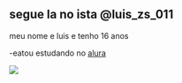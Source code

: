 ## segue la no ista @luis_zs_011

meu nome e luis e tenho 16 anos 

-eatou estudando no [alura](https://www.alura.br)

![](https://media1.tenor.com/m/MCBkr6dWLkUAAAAd/corinthians-rodrigo-garro.gif)
